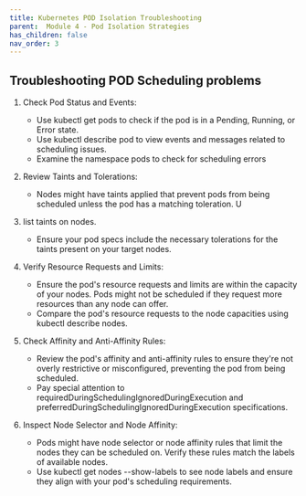 ```yaml
---
title: Kubernetes POD Isolation Troubleshooting
parent:  Module 4 - Pod Isolation Strategies
has_children: false
nav_order: 3
---
```


## Troubleshooting POD Scheduling problems

1. Check Pod Status and Events:

    - Use kubectl get pods to check if the pod is in a Pending, Running, or Error state.
    - Use kubectl describe pod <pod-name> to view events and messages related to scheduling issues.
    - Examine the namespace pods to check for scheduling errors

2. Review Taints and Tolerations:

    - Nodes might have taints applied that prevent pods from being scheduled unless the pod has a matching toleration. U
    
3. list taints on nodes.
    - Ensure your pod specs include the necessary tolerations for the taints present on your target nodes.

4. Verify Resource Requests and Limits:

    - Ensure the pod's resource requests and limits are within the capacity of your nodes. Pods might not be scheduled if they request more resources than any node can offer.
    - Compare the pod's resource requests to the node capacities using kubectl describe nodes.

5. Check Affinity and Anti-Affinity Rules:

    - Review the pod's affinity and anti-affinity rules to ensure they're not overly restrictive or misconfigured, preventing the pod from being scheduled.
    - Pay special attention to requiredDuringSchedulingIgnoredDuringExecution and preferredDuringSchedulingIgnoredDuringExecution specifications.

6. Inspect Node Selector and Node Affinity:

    - Pods might have node selector or node affinity rules that limit the nodes they can be scheduled on. Verify these rules match the labels of available nodes.
    - Use kubectl get nodes --show-labels to see node labels and ensure they align with your pod's scheduling requirements.


